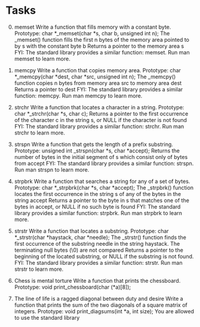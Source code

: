 # Tasks
0. memset
      Write a function that fills memory with a constant byte.
          Prototype: char *_memset(char *s, char b, unsigned int n);
               The _memset() function fills the first n bytes of the memory area pointed to by s with the constant byte b
                  Returns a pointer to the memory area s
                      FYI: The standard library provides a similar function: memset. Run man memset to learn more.
     
1. memcpy
      Write a function that copies memory area.
         Prototype: char *_memcpy(char *dest, char *src, unsigned int n);
            The _memcpy() function copies n bytes from memory area src to memory area dest
              Returns a pointer to dest
                  FYI: The standard library provides a similar function: memcpy. Run man memcpy to learn more.
     
2. strchr
       Write a function that locates a character in a string.
           Prototype: char *_strchr(char *s, char c);
              Returns a pointer to the first occurrence of the character c in the string s, or NULL if the character is not found
                  FYI: The standard library provides a similar function: strchr. Run man strchr to learn more.
     
3. strspn
       Write a function that gets the length of a prefix substring.
          Prototype: unsigned int _strspn(char *s, char *accept);
             Returns the number of bytes in the initial segment of s which consist only of bytes from accept
                  FYI: The standard library provides a similar function: strspn. Run man strspn to learn more.

4. strpbrk
       Write a function that searches a string for any of a set of bytes.
           Prototype: char *_strpbrk(char *s, char *accept);
              The _strpbrk() function locates the first occurrence in the string s of any of the bytes in the string accept
                  Returns a pointer to the byte in s that matches one of the bytes in accept, or NULL if no such byte is found
                       FYI: The standard library provides a similar function: strpbrk. Run man strpbrk to learn more.

5. strstr
        Write a function that locates a substring.
            Prototype: char *_strstr(char *haystack, char *needle);
            The _strstr() function finds the first occurrence of the substring needle in the string haystack. The terminating null bytes (\0) are not compared
                  Returns a pointer to the beginning of the located substring, or NULL if the substring is not found.
                      FYI: The standard library provides a similar function: strstr. Run man strstr to learn more.
     
6. Chess is mental torture
        Write a function that prints the chessboard.
            Prototype: void print_chessboard(char (*a)[8]);
     
7. The line of life is a ragged diagonal between duty and desire
       Write a function that prints the sum of the two diagonals of a square matrix of integers.
           Prototype: void print_diagsums(int *a, int size);
               You are allowed to use the standard library
